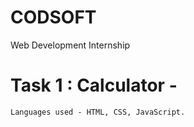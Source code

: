 # CODSOFT
Web Development Internship

# Task 1 : Calculator - 
    Languages used - HTML, CSS, JavaScript.